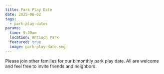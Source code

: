 ```yaml
---
title: Park Play Date
date: 2025-06-02
tags:
  - park-play-dates
params:
  time: 9:30am
  location: Antioch Park
  featured: true
  image: park-play-date.svg
---
```


Please join other families for our bimonthly park play date. All are welcome and feel free to invite friends and neighbors.

